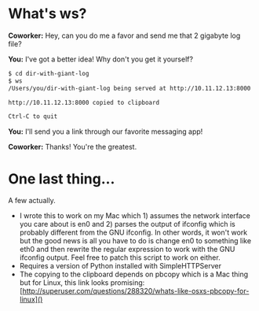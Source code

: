 # What's ws?

**Coworker:** Hey, can you do me a favor and send me that 2 gigabyte log file?

**You:** I've got a better idea! Why don't you get it yourself?

```bash
$ cd dir-with-giant-log
$ ws
/Users/you/dir-with-giant-log being served at http://10.11.12.13:8000

http://10.11.12.13:8000 copied to clipboard

Ctrl-C to quit
```
**You:** I'll send you a link through our favorite messaging app!

**Coworker:** Thanks! You're the greatest.

# One last thing...
A few actually.

* I wrote this to work on my Mac which 1) assumes the network interface you care about is en0 and 2) parses the output of ifconfig which is probably different from the GNU ifconfig. In other words, it won't work but the good news is all you have to do is change en0 to something like eth0 and then rewrite the regular expression to work with the GNU ifconfig output. Feel free to patch this script to work on either.
* Requires a version of Python installed with SimpleHTTPServer
* The copying to the clipboard depends on pbcopy which is a Mac thing but for Linux, this link looks promising: [http://superuser.com/questions/288320/whats-like-osxs-pbcopy-for-linux]()